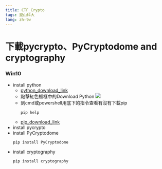 ```yaml
---
title: CTF_Crypto
tags: 崑山科大
lang: zh-tw
---
```


# 下載pycrypto、PyCryptodome and cryptography
### Win10
- install python
    - [python_download_link](https://www.python.org/downloads/)
    - 點擊紅色框框中的Download Python
        ![](https://i.imgur.com/95Frerg.png)
    - 到cmd或powershell用底下的指令查看有沒有下載pip
        ```shell=
        pip help
        ```
    - [pip_download_link](https://bootstrap.pypa.io/get-pip.py)
- install pycrypto
- install PyCryptodome
    ```shell=
    pip install PyCryptodome
    ```
- install cryptography
    ```shell=
    pip install cryptography
    ```

    